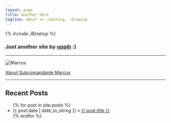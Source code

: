 ```yaml
---
layout: page
title: Another Hole
tagline: about => :hacking, :drawing
---
```

{% include JB/setup %}

### Just another site by [oppih](http://oppih.me) :)

----
![Marcos](http://img39.ph.126.net/gqp2GUgqnJ4f0PNsVucgaw==/3148016139533681686.jpg)

[About Subcomandante Marcos](http://en.wikipedia.org/wiki/Subcomandante_Marcos)

----
## Recent Posts

<ul class="posts">
  {% for post in site.posts %}
    <li><span>{{ post.date | date_to_string }}</span> &raquo; <a href="{{ BASE_PATH }}{{ post.url }}">{{ post.title }}</a></li>
  {% endfor %}
</ul>
